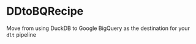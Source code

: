 # DDtoBQRecipe

Move from using DuckDB to Google BigQuery as the destination for your `dlt` pipeline
